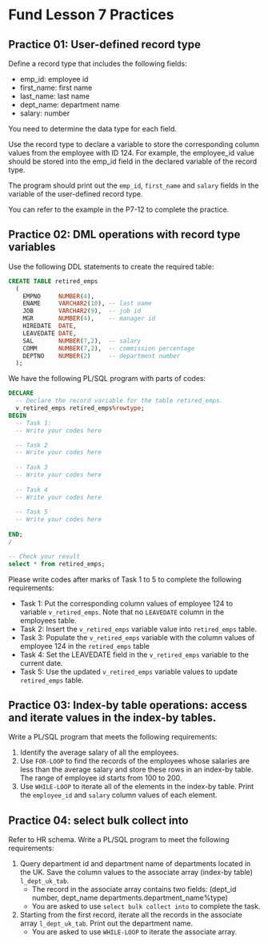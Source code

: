 
# Fund Lesson 7 Practices


## Practice 01: User-defined record type

Define a record type that includes the following fields:
- emp_id: employee id 
- first_name: first name 
- last_name: last name 
- dept_name: department name 
- salary: number 

You need to determine the data type for each field. 

Use the record type to declare a variable to store the corresponding column values from the employee with ID 124. For example, the employee_id value should be stored into the emp_id field in the declared variable of the record type.  

The program should print out the `emp_id`, `first_name` and `salary` fields in the variable of the user-defined record type.

You can refer to the example in the P7-12 to complete the practice. 

## Practice 02: DML operations with record type variables

Use the following DDL statements to create the required table:
```sql
CREATE TABLE retired_emps
  (
    EMPNO     NUMBER(4),
    ENAME     VARCHAR2(10), -- last name
    JOB       VARCHAR2(9),  -- job id
    MGR       NUMBER(4),    -- manager id
    HIREDATE  DATE,
    LEAVEDATE DATE,
    SAL       NUMBER(7,2),  -- salary
    COMM      NUMBER(7,2),  -- commission percentage
    DEPTNO    NUMBER(2)     -- department number
  );
```

We have the following PL/SQL program with parts of codes:
```sql
DECLARE
  -- Declare the record variable for the table retired_emps.
  v_retired_emps retired_emps%rowtype;
BEGIN
  -- Task 1: 
  -- Write your codes here

  -- Task 2 
  -- Write your codes here
 
  -- Task 3
  -- Write your codes here
  
  -- Task 4
  -- Write your codes here
  
  -- Task 5
  -- Write your codes here
   
END;
/

-- Check your result
select * from retired_emps;
```

Please write codes after marks of Task 1 to 5 to complete the following requirements:

- Task 1: Put the corresponding column values of employee 124 to variable `v_retired_emps`. Note that no `LEAVEDATE` column in the employees table.
- Task 2: Insert the `v_retired_emps` variable value into `retired_emps` table.
- Task 3: Populate the `v_retired_emps` variable with the column values of employee 124 in the `retired_emps` table 
-  Task 4: Set the LEAVEDATE field in the `v_retired_emps` variable to the current date.
-  Task 5: Use the updated `v_retired_emps` variable values to update `retired_emps` table. 



## Practice 03: Index-by table operations: access and iterate values in the index-by tables.

Write a PL/SQL program that meets the following requirements:
1. Identify the average salary of all the employees.
2. Use `FOR-LOOP` to find the records of the employees whose salaries are less than the average salary and store these rows in an index-by table. The range of employee id starts from 100 to 200. 
3. Use `WHILE-LOOP` to iterate all of the elements in the index-by table. Print the `employee_id` and `salary` column values of each element. 


## Practice 04: select bulk collect into

Refer to HR schema. Write a PL/SQL program to meet the following requirements:
1. Query department id and department name of departments located in the UK. Save the column values to the associate array (index-by table) `l_dept_uk_tab`.
   - The record in the associate array contains two fields: (dept_id number, dept_name departments.department_name%type)
   - You are asked to use `select bulk collect into` to complete the task.
2. Starting from the first record, iterate all the records in the associate array `l_dept_uk_tab`. Print out the department name. 
   - You are asked to use `WHILE-LOOP` to iterate the associate array.




